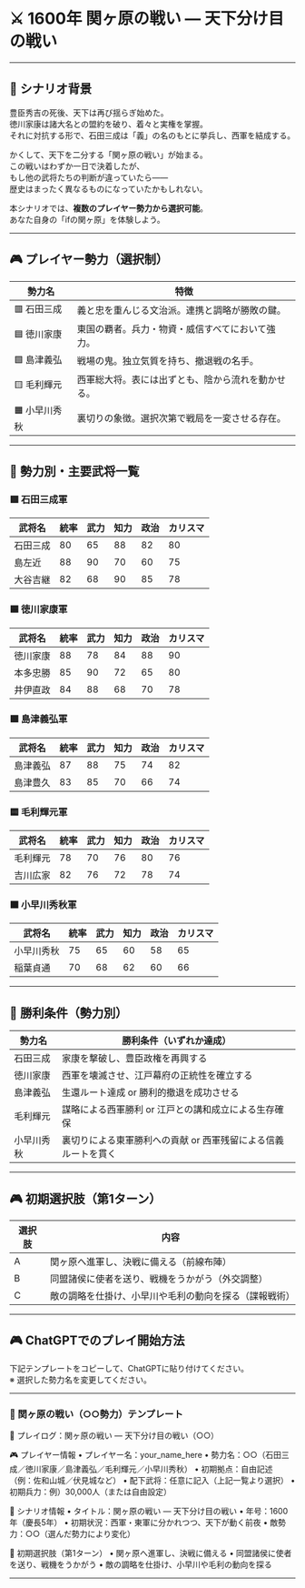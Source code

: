 # ⚔️ 1600年 関ヶ原の戦い ― 天下分け目の戦い

---

## 📘 シナリオ背景

豊臣秀吉の死後、天下は再び揺らぎ始めた。  
徳川家康は諸大名との盟約を破り、着々と実権を掌握。  
それに対抗する形で、石田三成は「義」の名のもとに挙兵し、西軍を結成する。

かくして、天下を二分する「関ヶ原の戦い」が始まる。  
この戦いはわずか一日で決着したが、  
もし他の武将たちの判断が違っていたら――  
歴史はまったく異なるものになっていたかもしれない。

本シナリオでは、**複数のプレイヤー勢力から選択可能**。  
あなた自身の「ifの関ヶ原」を体験しよう。

---

## 🎮 プレイヤー勢力（選択制）

| 勢力名         | 特徴                                               |
|----------------|----------------------------------------------------|
| 🟥 石田三成     | 義と忠を重んじる文治派。連携と調略が勝敗の鍵。     |
| 🟦 徳川家康     | 東国の覇者。兵力・物資・威信すべてにおいて強力。   |
| 🟩 島津義弘     | 戦場の鬼。独立気質を持ち、撤退戦の名手。            |
| 🟨 毛利輝元     | 西軍総大将。表には出ずとも、陰から流れを動かせる。 |
| 🟧 小早川秀秋   | 裏切りの象徴。選択次第で戦局を一変させる存在。     |

---

## 🧠 勢力別・主要武将一覧

### 🟥 石田三成軍

| 武将名     | 統率 | 武力 | 知力 | 政治 | カリスマ |
|------------|------|------|------|--------|-----------|
| 石田三成   | 80   | 65   | 88   | 82     | 80        |
| 島左近     | 88   | 90   | 70   | 60     | 75        |
| 大谷吉継   | 82   | 68   | 90   | 85     | 78        |

### 🟦 徳川家康軍

| 武将名     | 統率 | 武力 | 知力 | 政治 | カリスマ |
|------------|------|------|------|--------|-----------|
| 徳川家康   | 88   | 78   | 84   | 88     | 90        |
| 本多忠勝   | 85   | 90   | 72   | 65     | 80        |
| 井伊直政   | 84   | 88   | 68   | 70     | 78        |

### 🟩 島津義弘軍

| 武将名     | 統率 | 武力 | 知力 | 政治 | カリスマ |
|------------|------|------|------|--------|-----------|
| 島津義弘   | 87   | 88   | 75   | 74     | 82        |
| 島津豊久   | 83   | 85   | 70   | 66     | 74        |

### 🟨 毛利輝元軍

| 武将名     | 統率 | 武力 | 知力 | 政治 | カリスマ |
|------------|------|------|------|--------|-----------|
| 毛利輝元   | 78   | 70   | 76   | 80     | 76        |
| 吉川広家   | 82   | 76   | 72   | 78     | 74        |

### 🟧 小早川秀秋軍

| 武将名     | 統率 | 武力 | 知力 | 政治 | カリスマ |
|------------|------|------|------|--------|-----------|
| 小早川秀秋 | 75   | 65   | 60   | 58     | 65        |
| 稲葉貞通   | 70   | 68   | 62   | 60     | 66        |

---

## 🎯 勝利条件（勢力別）

| 勢力名       | 勝利条件（いずれか達成）                                               |
|--------------|------------------------------------------------------------------------|
| 石田三成     | 家康を撃破し、豊臣政権を再興する                                      |
| 徳川家康     | 西軍を壊滅させ、江戸幕府の正統性を確立する                            |
| 島津義弘     | 生還ルート達成 or 勝利的撤退を成功させる                              |
| 毛利輝元     | 謀略による西軍勝利 or 江戸との講和成立による生存確保                 |
| 小早川秀秋   | 裏切りによる東軍勝利への貢献 or 西軍残留による信義ルートを貫く        |

---

## 🎮 初期選択肢（第1ターン）

| 選択肢 | 内容 |
|--------|------|
| A | 関ヶ原へ進軍し、決戦に備える（前線布陣） |
| B | 同盟諸侯に使者を送り、戦機をうかがう（外交調整） |
| C | 敵の調略を仕掛け、小早川や毛利の動向を探る（諜報戦術） |

---

## 🎮 ChatGPTでのプレイ開始方法

下記テンプレートをコピーして、ChatGPTに貼り付けてください。  
※ 選択した勢力名を変更してください。

---

### 🏯 関ヶ原の戦い（○○勢力）テンプレート

📝 プレイログ：関ヶ原の戦い ― 天下分け目の戦い（○○）

🎮 プレイヤー情報
	•	プレイヤー名：your_name_here
	•	勢力名：○○（石田三成／徳川家康／島津義弘／毛利輝元／小早川秀秋）
	•	初期拠点：自由記述（例：佐和山城／伏見城など）
	•	配下武将：任意に記入（上記一覧より選択）
	•	初期兵力：例）30,000人（または自由設定）

📘 シナリオ情報
	•	タイトル：関ヶ原の戦い ― 天下分け目の戦い
	•	年号：1600年（慶長5年）
	•	初期状況：西軍・東軍に分かれつつ、天下が動く前夜
	•	敵勢力：○○（選んだ勢力により変化）

🎯 初期選択肢（第1ターン）
	•	関ヶ原へ進軍し、決戦に備える
	•	同盟諸侯に使者を送り、戦機をうかがう
	•	敵の調略を仕掛け、小早川や毛利の動向を探る

---
